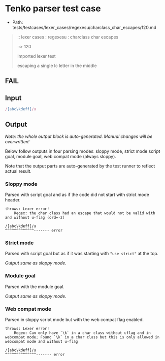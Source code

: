 # Tenko parser test case

- Path: tests/testcases/lexer_cases/regexesu/charclass_char_escapes/120.md

> :: lexer cases : regexesu : charclass char escapes
>
> ::> 120
>
> Imported lexer test
>
> escaping a single lc letter in the middle

## FAIL

## Input

`````js
/[abc\kdeff]/u
`````

## Output

_Note: the whole output block is auto-generated. Manual changes will be overwritten!_

Below follow outputs in four parsing modes: sloppy mode, strict mode script goal, module goal, web compat mode (always sloppy).

Note that the output parts are auto-generated by the test runner to reflect actual result.

### Sloppy mode

Parsed with script goal and as if the code did not start with strict mode header.

`````
throws: Lexer error!
    Regex: the char class had an escape that would not be valid with and without u-flag (ord=-2)

/[abc\kdeff]/u
^^^^^^^^^^^^^------- error
`````

### Strict mode

Parsed with script goal but as if it was starting with `"use strict"` at the top.

_Output same as sloppy mode._

### Module goal

Parsed with the module goal.

_Output same as sloppy mode._

### Web compat mode

Parsed in sloppy script mode but with the web compat flag enabled.

`````
throws: Lexer error!
    Regex: Can only have `\k` in a char class without uflag and in webcompat mode; Found `\k` in a char class but this is only allowed in webcompat mode and without u-flag

/[abc\kdeff]/u
^^^^^^^^^^^^^^------- error
`````

